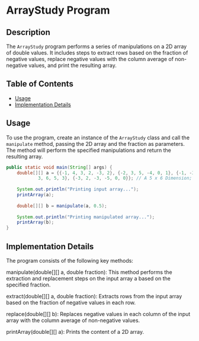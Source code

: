 # ArrayStudy Program

## Description

The `ArrayStudy` program performs a series of manipulations on a 2D array of double values. It includes steps to extract rows based on the fraction of negative values, replace negative values with the column average of non-negative values, and print the resulting array.

## Table of Contents

- [Usage](#usage)
- [Implementation Details](#implementation-details)

## Usage

To use the program, create an instance of the `ArrayStudy` class and call the `manipulate` method, passing the 2D array and the fraction as parameters. The method will perform the specified manipulations and return the resulting array.

```java
public static void main(String[] args) {
    double[][] a = {{-1, 4, 3, 2, -3, 2}, {-2, 3, 5, -4, 0, 1}, {-1, -3, -4, 1, -1, 0}, {-1, 2, -
            3, 6, 5, 3}, {-3, 2, -3, -5, 0, 0}}; // A 5 x 6 Dimension;
    
    System.out.println("Printing input array...");
    printArray(a);
    
    double[][] b = manipulate(a, 0.5);
    
    System.out.println("Printing manipulated array...");
    printArray(b);
}
```
## Implementation Details
The program consists of the following key methods:

manipulate(double[][] a, double fraction): This method performs the extraction and replacement steps on the input array a based on the specified fraction.

extract(double[][] a, double fraction): Extracts rows from the input array based on the fraction of negative values in each row.

replace(double[][] b): Replaces negative values in each column of the input array with the column average of non-negative values.

printArray(double[][] a): Prints the content of a 2D array.

